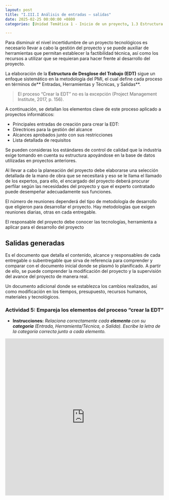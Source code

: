 ```yaml
---
layout: post
title: "I.III.I Análisis de entradas – salidas"
date: 2025-02-25 00:00:00 +0800
categories: [Unidad Temática 1 - Inicio de un proyecto, 1.3 Estructura de desglose de trabajo]

---
```

Para disminuir el nivel incertidumbre de un proyecto tecnológicos es necesario llevar a cabo la gestión del proyecto y se puede auxiliar de herramientas que permitan establecer la factibilidad técnica, así como los recursos a utilizar que se requieran para hacer frente al desarrollo del proyecto.

La elaboración de la **Estructura de Desglose del Trabajo (EDT)** sigue un enfoque sistemático en la metodología del PMI, el cual define cada proceso en términos de** Entradas, Herramientas y Técnicas, y Salidas**. 

> El proceso “Crear la EDT” no es la excepción (Project Management Institute, 2017, p. 156).

A continuación, se detallan los elementos clave de este proceso aplicado a proyectos informáticos:

- Principales entradas de creación para crear la EDT: 
- Directrices para la gestión del alcance
- Alcances aprobados junto con sus restricciones
- Lista detallada de requisitos
 
Se pueden consideras los estándares de control de calidad que la industria exige tomando en cuenta su estructura apoyándose en la base de datos utilizadas en proyectos anteriores.

Al llevar a cabo la planeación del proyecto debe elaborarse una selección detallada de la mano de obra que se necesitará y eso se le llama el llamado de los expertos, para ello, el encargado del proyecto deberá procurar perfilar según las necesidades del proyecto y que el experto contratado puede desempeñar adecuadamente sus funciones.

El número de reuniones dependerá del tipo de metodología de desarrollo que eligieron para desarrollar el proyecto. Hay metodologías que exigen reuniones diarias, otras en cada entregable. 

El responsable del proyecto debe conocer las tecnologías, herramienta a aplicar para el desarrollo   del proyecto 

## Salidas generadas
Es el documento que detalla el contenido, alcance y responsables de cada entregable o subentregable que sirva de referencia para comprender y comparar con el documento inicial donde se plasmó lo planificado. A partir de ello, se puede comprender la modificación del proyecto y la supervisión del avance del proyecto de manera real.

Un documento adicional donde se establezca los cambios realizados, así como modificación en los tiempos, presupuesto, recursos humanos, materiales y tecnológicos.

### Actividad 5: Empareja los elementos del proceso “crear la EDT”
- **Instrucciones:** _Relaciona correctamente cada **elemento** con su **categoría** (Entrada, Herramienta/Técnica, o Salida). Escribe la letra de la categoría correcta junto a cada elemento._

<iframe src="https://learningapps.org/watch?v=p1uuzxtoj25" style="border:0px;width:100%;height:500px" allowfullscreen="true" webkitallowfullscreen="true" mozallowfullscreen="true"></iframe>

